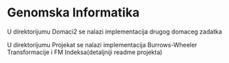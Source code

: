 # Genomska Informatika

U direktorijumu Domaci2 se nalazi implementacija drugog domaceg zadatka

U direktorijumu Projekat se nalazi implementacija Burrows-Wheeler Transformacije i FM Indeksa(detaljniji readme projekta)
